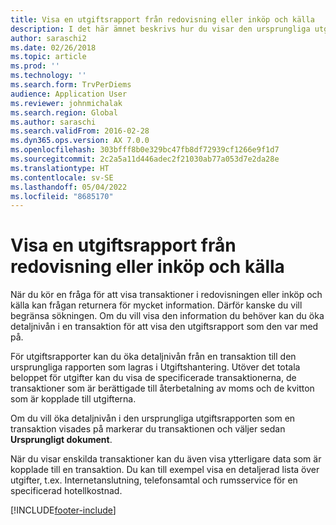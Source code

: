 ```yaml
---
title: Visa en utgiftsrapport från redovisning eller inköp och källa
description: I det här ämnet beskrivs hur du visar den ursprungliga utgiftsrapporten som en transaktion visades på.
author: saraschi2
ms.date: 02/26/2018
ms.topic: article
ms.prod: ''
ms.technology: ''
ms.search.form: TrvPerDiems
audience: Application User
ms.reviewer: johnmichalak
ms.search.region: Global
ms.author: saraschi
ms.search.validFrom: 2016-02-28
ms.dyn365.ops.version: AX 7.0.0
ms.openlocfilehash: 303bfff8b0e329bc47fb8df72939cf1266e9f1d7
ms.sourcegitcommit: 2c2a5a11d446adec2f21030ab77a053d7e2da28e
ms.translationtype: HT
ms.contentlocale: sv-SE
ms.lasthandoff: 05/04/2022
ms.locfileid: "8685170"
---
```

# <a name="view-an-expense-report-from-general-ledger-or-procurement-and-sourcing"></a>Visa en utgiftsrapport från redovisning eller inköp och källa

När du kör en fråga för att visa transaktioner i redovisningen eller inköp och källa kan frågan returnera för mycket information. Därför kanske du vill begränsa sökningen. Om du vill visa den information du behöver kan du öka detaljnivån i en transaktion för att visa den utgiftsrapport som den var med på.

För utgiftsrapporter kan du öka detaljnivån från en transaktion till den ursprungliga rapporten som lagras i Utgiftshantering. Utöver det totala beloppet för utgifter kan du visa de specificerade transaktionerna, de transaktioner som är berättigade till återbetalning av moms och de kvitton som är kopplade till utgifterna.

Om du vill öka detaljnivån i den ursprungliga utgiftsrapporten som en transaktion visades på markerar du transaktionen och väljer sedan **Ursprungligt dokument**.

När du visar enskilda transaktioner kan du även visa ytterligare data som är kopplade till en transaktion. Du kan till exempel visa en detaljerad lista över utgifter, t.ex. Internetanslutning, telefonsamtal och rumsservice för en specificerad hotellkostnad.


[!INCLUDE[footer-include](../includes/footer-banner.md)]